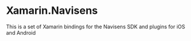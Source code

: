 # Xamarin.Navisens
This is a set of Xamarin bindings for the Navisens SDK and plugins for iOS and Android
